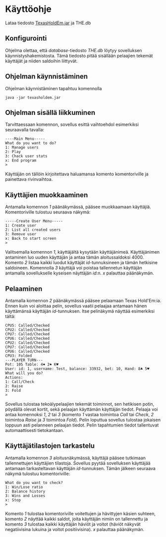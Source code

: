 # Käyttöohje
Lataa tiedosto [TexasHoldEm.jar](https://github.com/josujosu/otm-harjoitustyo/releases/tag/viikko7) ja THE.db
## Konfigurointi
Ohjelma olettaa, että *database*-tiedosto *THE.db* löytyy sovelluksen käynnistyshakemistosta. Tämä tiedosto pitää sisällään pelaajien tekemät käyttäjät ja niiden saldoihin liittyvät.
## Ohjelman käynnistäminen
Ohjelman käynnistäminen tapahtuu komennolla

    java -jar texasholdem.jar
    
## Ohjelman sisällä liikkuminen

Tarvittaessaan komennon, sovellus esittä vaihtoehdol esimerkiksi seuraavalla tavalla:

    ----Main Menu-----
    What do you want to do? 
    1: Manage users
    2: Play
    3: Chack user stats
    x: End program
    >
    
Käyttäjän on tällöin kirjoitettava haluamansa komento komentoriville ja painettava rivinvaihtoa.

## Käyttäjien muokkaaminen

Antamalla komennon *1* päänäkymässä, pääsee muokkaamaan käyttäjiä. Komentoriville tulostuu seuraava näkymä:

    -----Create User Menu-----
    1: Create user
    2: List all created users
    3: Remove user
    x: Back to start screen
    >
    
Valitsemalla komennon *1*, käyttäjältä kysytään käyttäjänimeä. Käyttäjänimen antaminen luo uuden käyttäjän ja antaa tämän aloitussaldoksi 4000. Komento *2* listaa kaikki luodut käyttäjät *id*-tunnuksineen ja tämän hetkisine saldoineen. Komennolla *3* käyttäjä voi poistaa tallennetun käyttäjän antamalla sovellukselle kyseisen näyttäjän *id*:n. *x* palauttaa päänäkymän.

## Pelaaminen

Antamalla komennon *2* päänäkymässä pääsee pelaamaan Texas Hold'Em:ia. Ennen kuin voi aloittaa pelin, sovellus vaatii pelaajaa antamaan hänen käyttämänsä käyttäjän *id*-tunnuksen. Itse pelinäkymä näyttää esimerkiksi tältä:

    CPU5: Called/Checked
    CPU2: Called/Checked
    CPU7: Called/Checked
    CPU6: Called/Checked
    CPU2: Called/Checked
    CPU7: Called/Checked
    CPU6: Called/Checked
    CPU3: Folded
    ---PLAYER TURN---
    Pot: 105 Table: 4♠ 2♠ K♥ 
    User: id: 1, username: Test, balance: 33932, bet: 10, Hand: 8♣ 5♥ 
    What will you do?
    Actions: 
    1: Call/Check 
    2: Raise 
    3: Fold
    > 


Sovellus tulostaa tekoälypelaajien tekemät toiminnot, sen hetikisen potin, pöydällä olevat kortit, sekä pelaajan käyttämän käyttäjän tiedot. Pelaaja voi antaa komennoksi *1*, *2* tai *3* (komento *1* vastaa toimintoa *Call* tai *Check*, *2* toimintoa *Raise* ja *3* toimintoa *Fold*). Pelin loputtua sovellus tulostaa jokaisen loppuun asti pelanneen pelaajan tiedot. Pelin tapahtumien tiedot tallentuvat automaattisesti tietokantaan.

## Käyttäjätilastojen tarkastelu

Antamalla komennon *3* aloitusnäkymässä, käyttäjä pääsee tutkimaan tallennettujen käyttäjien tilastoja. Sovellus pyytää sovelluksen käyttäjää antamaan tarkasteltavan käyttäjän *id*-tunnuksen. Tämän jälkeen seuraava näkymä tulostuu komentoriville:

    What do you want to check?
    1: Win/Lose ratio
    2: Balance history
    3: Wins and Losses
    x: Stop
    >

Komento *1* tulostaa komentoriville voitettujen ja hävittyjen käsien suhteen, komento *2* näyttää kaikki saldot, joita käyttäjän nimiin on tallennettu ja komento *3* tulostaa kaikki käyttäjän häviöt ja voitot (häviöt näkyvät negatiivisina lukuina ja voitot positiivisina). *x* palauttaa päänäkymän.



